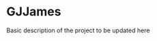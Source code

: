 # GJJames 

Basic description of the project to be updated here


<!-- 

keep contact page and add contact numbers - and contact form - name, reatil company, conpany email address, telephone number, <- all these required     text area box about enquiry

Gareth to send through spreadsheet to import into DB

change more info button to - enquire about product

change slug to SKU rather than the product name



 -->